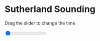<h1>Sutherland Sounding</h1>
<p>Drag the slider to change the time</p>

<div class="slidecontainer">
<input oninput='setImage(this)' class="slider" type="range" min="0" max="5" value="0" step="1" />
<img id='img'/>
</div>

<script>
var img = document.getElementById('img');
var img_array = ['/assets/images/skwt/skd_sul_wrfout_d01_2020-08-05_12:00:00.png',
'/assets/images/skwt/skd_sul_wrfout_d01_2020-08-05_18:00:00.png',
'/assets/images/skwt/skd_sul_wrfout_d01_2020-08-06_00:00:00.png',
'/assets/images/skwt/skd_sul_wrfout_d01_2020-08-06_06:00:00.png',
'/assets/images/skwt/skd_sul_wrfout_d01_2020-08-06_12:00:00.png',];
function setImage(obj)
{
        var value = obj.value;
        img.src = img_array[value];

}
</script>
